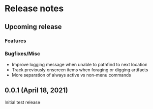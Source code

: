 # Release notes

## Upcoming release
### Features

### Bugfixes/Misc
* Improve logging message when unable to pathfind to next location
* Track previously onscreen items when foraging or digging artifacts
* More separation of always active vs non-menu commands

## 0.0.1 (April 18, 2021)
Initial test release
